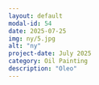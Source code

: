 ```yaml
---
layout: default
modal-id: 54
date: 2025-07-25
img: ny/5.jpg
alt: "ny"
project-date: July 2025
category: Oil Painting
description: "Oleo"
---
```

